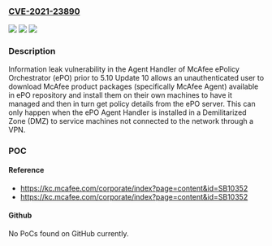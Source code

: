 ### [CVE-2021-23890](https://cve.mitre.org/cgi-bin/cvename.cgi?name=CVE-2021-23890)
![](https://img.shields.io/static/v1?label=Product&message=McAfee%20ePolicy%20Orchestrator%20(ePO)&color=blue)
![](https://img.shields.io/static/v1?label=Version&message=%3C%205.10%20CU%2010%20&color=brighgreen)
![](https://img.shields.io/static/v1?label=Vulnerability&message=CWE-200%3A%20Exposure%20of%20Sensitive%20Information%20to%20an%20Unauthorized%20Actor&color=brighgreen)

### Description

Information leak vulnerability in the Agent Handler of McAfee ePolicy Orchestrator (ePO) prior to 5.10 Update 10 allows an unauthenticated user to download McAfee product packages (specifically McAfee Agent) available in ePO repository and install them on their own machines to have it managed and then in turn get policy details from the ePO server. This can only happen when the ePO Agent Handler is installed in a Demilitarized Zone (DMZ) to service machines not connected to the network through a VPN.

### POC

#### Reference
- https://kc.mcafee.com/corporate/index?page=content&id=SB10352
- https://kc.mcafee.com/corporate/index?page=content&id=SB10352

#### Github
No PoCs found on GitHub currently.

